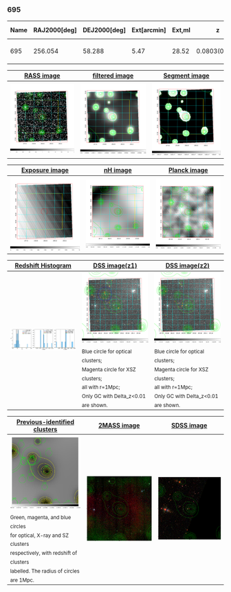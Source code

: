 <div STYLE="page-break-after: always;"></div>

### 695

|Name|RAJ2000[deg]|DEJ2000[deg] |Ext[arcmin]| Ext,ml | z | z_src| C|GC(XSZ,Delta_z<0.01)| GC(OPT,Delta_z<0.01)|GC| R_sig[arcmin] | R500[arcmin] | R500[Mpc]| CRsig[c/s] | CR500[c/s] |L500[1E44 erg/s]|F500[1E-12 erg/s/cm^2]| M500[1E14 Msun]|Tx[keV]|Cnt_sig|Beta|Rc[arcmin]|Comment|Alias|
|---|---|---|---|---|---|------|---|--------|---------|----------|---|---|---|---|---|---|---|---|---|---|---|---|---|---|
|695| 256.054| 58.288| 5.47| 28.52| 0.0803(0.008)| z2,| G| -| -| C, N, W| 6.850| 6.164| 0.560| 0.033(0.018)| 0.033(0.018)| 0.089(0.038)| 0.557(0.237)| 0.54(0.12)| 1.50(0.21)| 57.9| 0.837(-0.161+0.114)| 4.280(-1.066+0.832)| -| t281|

|[RASS image](../image/695/695_img.pdf)|[filtered image](../image/695/695_fil.pdf)|[Segment image](../image/695/695_seg.pdf)|
|-------------------|--------------------|-------------------|
| <img src="../image/695/695_img.png" width="300">  | <img src="../image/695/695_fil.png" width="300">   | <img src="../image/695/695_seg.png" width="300">  |

|[Exposure image](../image/695/695_mex.pdf)| [nH image](../image/695/695_nh.pdf)| [Planck image](../image/695/695_p.pdf)|
|-------------------|--------------------|-------------------|
|<img src="../image/695/695_mex.png" width="300">   | <img src="../image/695/695_nh.png" width="300">    | <img src="../image/695/695_p.png" width="300"> |

|[Redshift Histogram](../image/695/695_zg.pdf) | [DSS image(z1)](../image/695/695_dss_z1.pdf)      |  [DSS image(z2)](../image/695/695_dss_z2.pdf)    |
|-------------------|--------------------|-------------------|
|<img src="../image/695/695_zg.png" width="300"> |<img src="../image/695/695_dss_z1.png" width="300"> <sub><br>Blue circle for optical clusters; <br>Magenta circle for XSZ clusters; <br>all with r=1Mpc; <br>Only GC with Delta_z<0.01 are shown. </sub>| <img src="../image/695/695_dss_z2.png" width="300"><sub><br>Blue circle for optical clusters; <br>Magenta circle for XSZ clusters; <br>all with r=1Mpc; <br>Only GC with Delta_z<0.01 are shown. </sub> |

|[Previous-identified clusters](../image/695/695_gc.pdf) | [2MASS image](../image/695/695_2mass.pdf)      |[SDSS image](../image/695/695_sdss.pdf)   |
|-------------------|-------------------|-------------------|
|<img src=../image/695/695_gc.png width="300"> <br><sub>Green, magenta, and blue circles <br>for optical, X-ray and SZ clusters <br>respectively, with redshift of clusters <br>labelled. The radius of circles <br>are 1Mpc.</sub>|<img src="../image/695/695_2mass.png" width="300">  | <img src="../image/695/695_sdss.png" width="300">  |




